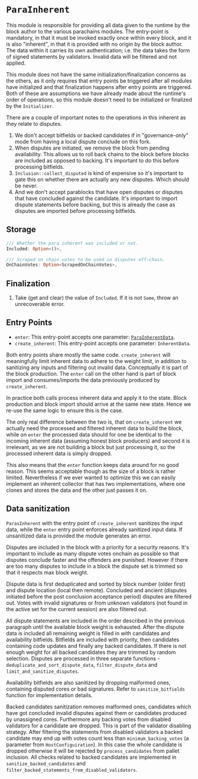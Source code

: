 # `ParaInherent`

This module is responsible for providing all data given to the runtime by the block author to the various parachains
modules. The entry-point is mandatory, in that it must be invoked exactly once within every block, and it is also
"inherent", in that it is provided with no origin by the block author. The data within it carries its own
authentication; i.e. the data takes the form of signed statements by validators. Invalid data will be filtered and not
applied.

This module does not have the same initialization/finalization concerns as the others, as it only requires that entry
points be triggered after all modules have initialized and that finalization happens after entry points are triggered.
Both of these are assumptions we have already made about the runtime's order of operations, so this module doesn't need
to be initialized or finalized by the `Initializer`.

There are a couple of important notes to the operations in this inherent as they relate to disputes.

1. We don't accept bitfields or backed candidates if in "governance-only" mode from having a local dispute conclude on
   this fork.
1. When disputes are initiated, we remove the block from pending availability. This allows us to roll back chains to the
   block before blocks are included as opposed to backing. It's important to do this before processing bitfields.
1. `Inclusion::collect_disputed` is kind of expensive so it's important to gate this on whether there are actually any
   new disputes. Which should be never.
1. And we don't accept parablocks that have open disputes or disputes that have concluded against the candidate. It's
   important to import dispute statements before backing, but this is already the case as disputes are imported before
   processing bitfields.

## Storage

```rust
/// Whether the para inherent was included or not.
Included: Option<()>,
```

```rust
/// Scraped on chain votes to be used in disputes off-chain.
OnChainVotes: Option<ScrapedOnChainVotes>,
```

## Finalization

1. Take (get and clear) the value of `Included`. If it is not `Some`, throw an unrecoverable error.

## Entry Points

* `enter`: This entry-point accepts one parameter: [`ParaInherentData`](../types/runtime.md#ParaInherentData).
* `create_inherent`: This entry-point accepts one parameter: `InherentData`.

Both entry points share mostly the same code. `create_inherent` will meaningfully limit inherent data to adhere to the
weight limit, in addition to sanitizing any inputs and filtering out invalid data. Conceptually it is part of the block
production. The `enter` call on the other hand is part of block import and consumes/imports the data previously produced
by `create_inherent`.

In practice both calls process inherent data and apply it to the state. Block production and block import should arrive
at the same new state. Hence we re-use the same logic to ensure this is the case.

The only real difference between the two is, that on `create_inherent` we actually need the processed and filtered
inherent data to build the block, while on `enter` the processed data should for one be identical to the incoming
inherent data (assuming honest block producers) and second it is irrelevant, as we are not building a block but just
processing it, so the processed inherent data is simply dropped.

This also means that the `enter` function keeps data around for no good reason. This seems acceptable though as the size
of a block is rather limited. Nevertheless if we ever wanted to optimize this we can easily implement an inherent
collector that has two implementations, where one clones and stores the data and the other just passes it on.

## Data sanitization
`ParasInherent` with the entry point of `create_inherent` sanitizes the input data, while the `enter` entry point
enforces already sanitized input data. If unsanitized data is provided the module generates an error.

Disputes are included in the block with a priority for a security reasons. It's important to include as many dispute
votes onchain as possible so that disputes conclude faster and the offenders are punished. However if there are too many
disputes to include in a block the dispute set is trimmed so that it respects max block weight.

Dispute data is first deduplicated and sorted by block number (older first) and dispute location (local then remote).
Concluded and ancient (disputes initiated before the post conclusion acceptance period) disputes are filtered out.
Votes with invalid signatures or from unknown validators (not found in the active set for the current session) are also
filtered out.

All dispute statements are included in the order described in the previous paragraph until the available block weight is
exhausted. After the dispute data is included all remaining weight is filled in with candidates and availability
bitfields. Bitfields are included with priority, then candidates containing code updates and finally any backed
candidates. If there is not enough weight for all backed candidates they are trimmed by random selection. Disputes are
processed in three separate functions - `deduplicate_and_sort_dispute_data`, `filter_dispute_data` and
`limit_and_sanitize_disputes`.

Availability bitfields are also sanitized by dropping malformed ones, containing disputed cores or bad signatures. Refer
to `sanitize_bitfields` function for implementation details.

Backed candidates sanitization removes malformed ones, candidates which have got concluded invalid disputes against them
or candidates produced by unassigned cores. Furthermore any backing votes from disabled validators for a candidate are
dropped. This is part of the validator disabling strategy. After filtering the statements from disabled validators a
backed candidate may end up with votes count less than `minimum_backing_votes` (a parameter from `HostConfiguiration`).
In this case the whole candidate is dropped otherwise it will be rejected by `process_candidates` from pallet inclusion.
All checks related to backed candidates are implemented in `sanitize_backed_candidates` and
`filter_backed_statements_from_disabled_validators`.
